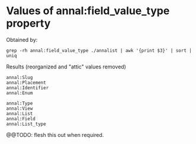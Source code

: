 # Values of annal:field_value_type property

Obtained by:

    grep -rh annal:field_value_type ./annalist | awk '{print $3}' | sort | uniq

Results (reorganized and "attic" values removed)

    annal:Slug
    annal:Placement
    annal:Identifier
    annal:Enum
    
    annal:Type
    annal:View
    annal:List
    annal:Field
    annal:List_type

@@TODO: flesh this out when required.